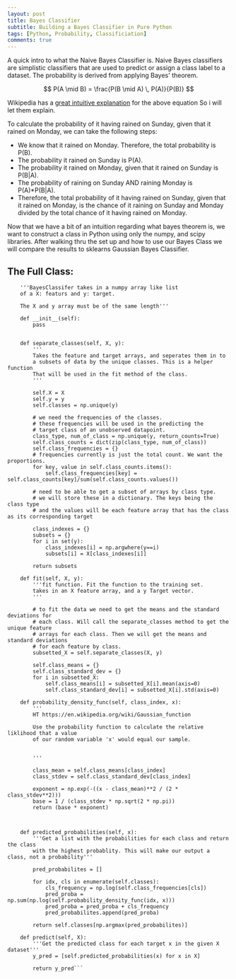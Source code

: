 ```yaml
---
layout: post
title: Bayes Classifier
subtitle: Building a Bayes Classifier in Pure Python
tags: [Python, Probability, Classificiation]
comments: true
---
```


A quick intro to what the Naive Bayes Classifier is. Naive Bayes classifiers are simplistic classifiers that are used to predict or assign a class label to a dataset. The probability is derived from applying Bayes' theorem.


$$ P(A \mid B) = \frac{P(B \mid A) \, P(A)}{P(B)} $$

Wikipedia has a  [great intuitive explanation](https://simple.wikipedia.org/wiki/Bayes%27_theorem#:~:text=From%20Wikipedia%2C%20the%20free%20encyclopedia,that%20evidence%20given%20the%20hypothesis.) for the above equation So i will let them explain. 

To calculate the probability of it having rained on Sunday, given that it rained on Monday, we can take the following steps:

* We know that it rained on Monday. Therefore, the total probability is P(B).
* The probability it rained on Sunday is P(A).
* The probability it rained on Monday, given that it rained on Sunday is P(B|A).
* The probability of raining on Sunday AND raining Monday is P(A)*P(B|A).
* Therefore, the total probability of it having rained on Sunday, given that it rained on Monday, is the chance of it raining on Sunday and Monday divided by the total chance of it having rained on Monday.


Now that we have a bit of an intuition regarding what bayes theorem is, we want to construct a class in Python using only the numpy, and scipy libraries. After walking thru the set up and how to use our Bayes Class we will compare the results to sklearns Gaussian Bayes Classifier. 

## The Full Class:

```class BayesClassifier:
    '''BayesClassifer takes in a numpy array like list
    of a X: featurs and y: target. 
    
    The X and y array must be of the same length'''
    
    def __init__(self):
        pass

    
    def separate_classes(self, X, y):
        '''
        Takes the feature and target arrays, and seperates them in to
        a subsets of data by the unique classes. This is a helper function
        That will be used in the fit method of the class. 
        '''
       
        self.X = X
        self.y = y
        self.classes = np.unique(y)
        
        # we need the frequencies of the classes.
        # these frequencies will be used in the predicting the 
        # target class of an unobserved datapoint.
        class_type, num_of_class = np.unique(y, return_counts=True)
        self.class_counts = dict(zip(class_type, num_of_class))
        self.class_frequencies = {}
        # frequencies currently is just the total count. We want the proportions. 
        for key, value in self.class_counts.items():
            self.class_frequencies[key] = self.class_counts[key]/sum(self.class_counts.values())
        
        # need to be able to get a subset of arrays by class type. 
        # we will store these in a dictionary. The keys being the class type
        # and the values will be each feature array that has the class as its corresponding target
        
        class_indexes = {}
        subsets = {}
        for i in set(y):
            class_indexes[i] = np.argwhere(y==i)
            subsets[i] = X[class_indexes[i]]
        
        return subsets
    
    def fit(self, X, y):
        '''fit function. Fit the function to the training set.
        takes in an X feature array, and a y Target vector. 
        '''
        
        # to fit the data we need to get the means and the standard deviations for 
        # each class. Will call the separate_classes method to get the unique feature
        # arrays for each class. Then we will get the means and standard deviations
        # for each feature by class. 
        subsetted_X = self.separate_classes(X, y)
        
        self.class_means = {}
        self.class_standard_dev = {}
        for i in subsetted_X:
            self.class_means[i] = subsetted_X[i].mean(axis=0)
            self.class_standard_dev[i] = subsetted_X[i].std(axis=0)
    
    def probability_density_func(self, class_index, x):
        '''
        HT https://en.wikipedia.org/wiki/Gaussian_function
        
        Use the probability function to calculate the relative liklihood that a value
        of our random variable 'x' would equal our sample.
        
        
        '''
        
        class_mean = self.class_means[class_index]
        class_stdev = self.class_standard_dev[class_index]
        
        exponent = np.exp(-((x - class_mean)**2 / (2 * class_stdev**2)))
        base = 1 / (class_stdev * np.sqrt(2 * np.pi))
        return (base * exponent)
    

        
    def predicted_probabilities(self, x):
        '''Get a list with the probabilities for each class and return the class
        with the highest probablity. This will make our output a class, not a probability'''
        
        pred_probabilites = []
                       
        for idx, cls in enumerate(self.classes):
            cls_frequency = np.log(self.class_frequencies[cls])
            pred_proba = np.sum(np.log(self.probability_density_func(idx, x)))
            pred_proba = pred_proba + cls_frequency
            pred_probabilites.append(pred_proba)
        
        return self.classes[np.argmax(pred_probabilites)]

    def predict(self, X):
        '''Get the predicted class for each target x in the given X dataset'''
        y_pred = [self.predicted_probabilities(x) for x in X]
        
        return y_pred```
